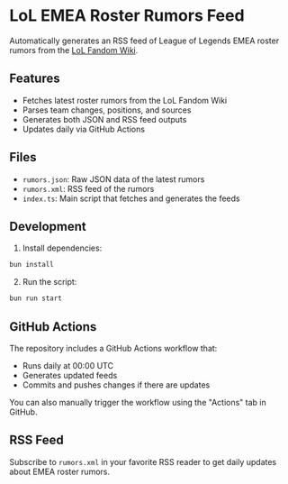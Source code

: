 # LoL EMEA Roster Rumors Feed

Automatically generates an RSS feed of League of Legends EMEA roster rumors from the [LoL Fandom Wiki](https://lol.fandom.com/).

## Features

- Fetches latest roster rumors from the LoL Fandom Wiki
- Parses team changes, positions, and sources
- Generates both JSON and RSS feed outputs
- Updates daily via GitHub Actions

## Files

- `rumors.json`: Raw JSON data of the latest rumors
- `rumors.xml`: RSS feed of the rumors
- `index.ts`: Main script that fetches and generates the feeds

## Development

1. Install dependencies:
```bash
bun install
```

2. Run the script:
```bash
bun run start
```

## GitHub Actions

The repository includes a GitHub Actions workflow that:
- Runs daily at 00:00 UTC
- Generates updated feeds
- Commits and pushes changes if there are updates

You can also manually trigger the workflow using the "Actions" tab in GitHub.

## RSS Feed

Subscribe to `rumors.xml` in your favorite RSS reader to get daily updates about EMEA roster rumors.
